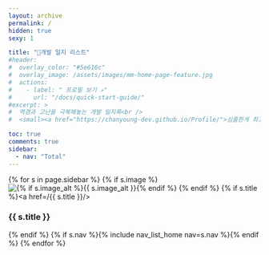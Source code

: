 ```yaml
---
layout: archive
permalink: /
hidden: true
sexy: 1

title: "📝개발 일지 리스트"
#header:
#  overlay_color: "#5e616c"
#  overlay_image: /assets/images/mm-home-page-feature.jpg
#  actions:
#    - label: " 프로필 보기 ↗️"
#      url: "/docs/quick-start-guide/"
#excerpt: >
#  역경과 고난을 극복해놓는 개발 일지록<br />
#  <small><a href="https://chanyoung-dev.github.io/Profile/">심플한게 최고야! by chan</a></small>

toc: true
comments: true
sidebar:
  - nav: "Total"
---
```

{% for s in page.sidebar %}
{% if s.image %}
<img src="{{ s.image | relative_url }}"
             alt="{% if s.image_alt %}{{ s.image_alt }}{% endif %}">
{% endif %}
{% if s.title %}<a href=/{{ s.title }}/><h3>{{ s.title }}</h3></a>{% endif %}
{% if s.nav %}{% include nav_list_home nav=s.nav %}{% endif %}
{% endfor %}

